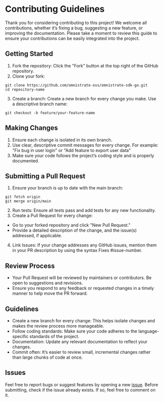 # Contributing Guidelines

Thank you for considering contributing to this project! We welcome all contributions, whether it’s fixing a bug, suggesting a new feature, or improving the documentation. Please take a moment to review this guide to ensure your contributions can be easily integrated into the project.

## Getting Started
1. Fork the repository: Click the "Fork" button at the top right of the GitHub repository.
2. Clone your fork:
```
git clone https://github.com/omnistrate-oss/omnistrate-sdk-go.git
cd repository-name
```
3. Create a branch: Create a new branch for every change you make. Use a descriptive branch name:
```
git checkout -b feature/your-feature-name
```

## Making Changes
1. Ensure each change is isolated in its own branch.
2. Use clear, descriptive commit messages for every change. For example:
"Fix bug in user login" or "Add feature to export user data"
3. Make sure your code follows the project’s coding style and is properly documented.

## Submitting a Pull Request
1. Ensure your branch is up to date with the main branch:
```
git fetch origin
git merge origin/main
```
2. Run tests: Ensure all tests pass and add tests for any new functionality.
3. Create a Pull Request for every change:
- Go to your forked repository and click "New Pull Request."
- Provide a detailed description of the change, and the issue(s) addressed, if applicable.
4. Link Issues: If your change addresses any GitHub issues, mention them in your PR description by using the syntax Fixes #issue-number.

## Review Process
- Your Pull Request will be reviewed by maintainers or contributors. Be open to suggestions and revisions.
- Ensure you respond to any feedback or requested changes in a timely manner to help move the PR forward.

## Guidelines
- Create a new branch for every change: This helps isolate changes and makes the review process more manageable.
- Follow coding standards: Make sure your code adheres to the language-specific standards of the project.
- Documentation: Update any relevant documentation to reflect your changes.
- Commit often: It’s easier to review small, incremental changes rather than large chunks of code at once.

## Issues
Feel free to report bugs or suggest features by opening a new [issue](https://github.com/omnistrate-oss/omnistrate-sdk-go/issues). Before submitting, check if the issue already exists. If so, feel free to comment on it.

